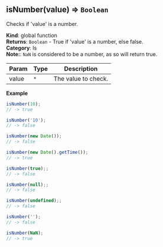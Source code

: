 <a name="isNumber"></a>

## isNumber(value) ⇒ <code>Boolean</code>
Checks if 'value' is a number.

**Kind**: global function  
**Returns**: <code>Boolean</code> - True if 'value' is a number, else false.  
**Category**: Is  
**Note:**: `NaN` is considered to be a number, as so will return true.  

| Param | Type | Description |
| --- | --- | --- |
| value | <code>\*</code> | The value to check. |

**Example**  
```js
isNumber(10);
// -> true

isNumber('10');
// -> false

isNumber(new Date());
// -> false

isNumber(new Date().getTime());
// -> true

isNumber(true);;
// -> false

isNumber(null);;
// -> false

isNumber(undefined);;
// -> false

isNumber('');
// -> false

isNumber(NaN);
// -> true
```
